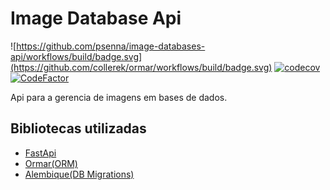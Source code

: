 # Image Database Api

![https://github.com/psenna/image-databases-api/workflows/build/badge.svg](https://github.com/collerek/ormar/workflows/build/badge.svg)
[![codecov](https://codecov.io/gh/psenna/image-databases-api/branch/main/graph/badge.svg?token=H5FGPPSX8R)](https://codecov.io/gh/psenna/image-databases-api)
[![CodeFactor](https://www.codefactor.io/repository/github/psenna/image-databases-api/badge)](https://www.codefactor.io/repository/github/psenna/image-databases-api)

Api para a gerencia de imagens em bases de dados.

## Bibliotecas utilizadas

* [FastApi](https://fastapi.tiangolo.com/)
* [Ormar(ORM)](https://collerek.github.io/ormar/)
* [Alembique(DB Migrations)](https://alembic.sqlalchemy.org/en/latest/)

